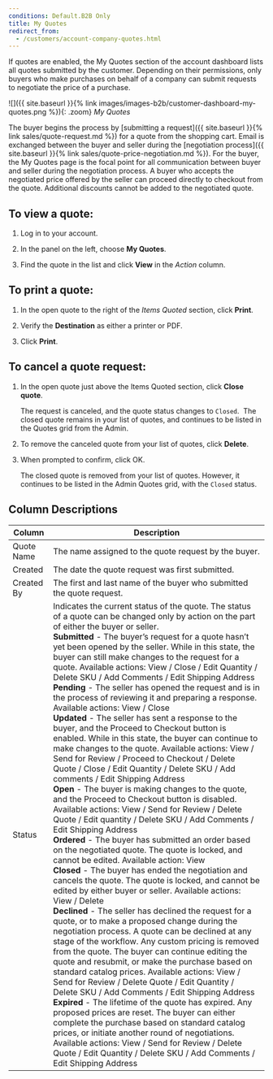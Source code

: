 ```yaml
---
conditions: Default.B2B Only
title: My Quotes
redirect_from: 
  - /customers/account-company-quotes.html
---
```


If quotes are enabled, the My Quotes section of the account dashboard lists all quotes submitted by the customer. Depending on their permissions, only buyers who make purchases on behalf of a company can submit requests to negotiate the price of a purchase.

![]({{ site.baseurl }}{% link images/images-b2b/customer-dashboard-my-quotes.png %}){: .zoom}
_My Quotes_

The buyer begins the process by [submitting a request]({{ site.baseurl }}{% link sales/quote-request.md %}) for a quote from the shopping cart. Email is exchanged between the buyer and seller during the [negotiation process]({{ site.baseurl }}{% link sales/quote-price-negotiation.md %}). For the buyer, the My Quotes page is the focal point for all communication between buyer and seller during the negotiation process. A buyer who accepts the negotiated price offered by the seller can proceed directly to checkout from the quote. Additional discounts cannot be added to the negotiated quote.

## To view a quote:

1. Log in to your account.

1. In the panel on the left, choose **My Quotes**.

1. Find the quote in the list and click **View** in the _Action_ column.

## To print a quote:

1. In the open quote to the right of the _Items Quoted_ section, click **Print**.

1. Verify the **Destination** as either a printer or PDF.

1. Click **Print**.

## To cancel a quote request:

1. In the open quote just above the Items Quoted section, click **Close quote**.

      The request is canceled, and the quote status changes to `Closed`.  The closed quote remains in your list of quotes, and continues to be listed in the Quotes grid from the Admin.

1. To remove the canceled quote from your list of quotes, click **Delete**.

1. When prompted to confirm, click <span class="btn">OK</span>.

      The closed quote is removed from your list of quotes. However, it continues to be listed in the Admin Quotes grid, with the `Closed` status.

## Column Descriptions

|Column|Description|
|--- |--- |
|Quote Name|The name assigned to the quote request by the buyer.|
|Created|The date the quote request was first submitted.|
|Created By|The first and last name of the buyer who submitted the quote request.|
|Status|Indicates the current status of the quote. The status of a quote can be changed only by action on the part of either the buyer or seller. <br/>**Submitted** - The buyer’s request for a quote hasn’t yet been opened by the seller. While in this state, the buyer can still make changes to the request for a quote. Available actions: View / Close / Edit Quantity / Delete SKU / Add Comments / Edit Shipping Address <br/>**Pending** - The seller has opened the request and is in the process of reviewing it and preparing a response. Available actions: View / Close <br/>**Updated** - The seller has sent a response to the buyer, and the Proceed to Checkout button is enabled. While in this state, the buyer can continue to make changes to the quote. Available actions: View / Send for Review / Proceed to Checkout / Delete Quote / Close / Edit Quantity / Delete SKU / Add comments / Edit Shipping Address <br/>**Open** - The buyer is making changes to the quote, and the Proceed to Checkout button is disabled. Available actions: View / Send for Review / Delete Quote / Edit quantity / Delete SKU / Add Comments / Edit Shipping Address <br/>**Ordered** - The buyer has submitted an order based on the negotiated quote. The quote is locked, and cannot be edited. Available action: View <br/>**Closed** - The buyer has ended the negotiation and cancels the quote. The quote is locked, and cannot be edited by either buyer or seller. Available actions: View / Delete <br/>**Declined** - The seller has declined the request for a quote, or to make a proposed change during the negotiation process. A quote can be declined at any stage of the workflow. Any custom pricing is removed from the quote. The buyer can continue editing the quote and resubmit, or make the purchase based on standard catalog prices. Available actions: View / Send for Review / Delete Quote / Edit Quantity / Delete SKU / Add Comments / Edit Shipping Address <br/>**Expired** - The lifetime of the quote has expired. Any proposed prices are reset. The buyer can either complete the purchase based on standard catalog prices, or initiate another round of negotiations. Available actions: View / Send for Review / Delete Quote / Edit Quantity / Delete SKU / Add Comments / Edit Shipping Address|
